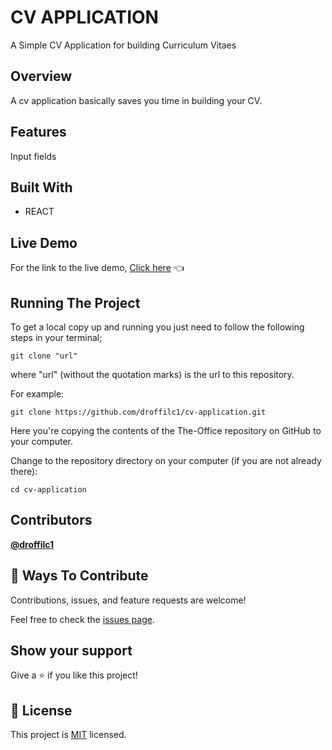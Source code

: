 # CV APPLICATION

A Simple CV Application for building Curriculum Vitaes

## Overview
A cv application basically saves you time in building your CV. 

## Features
Input fields

## Built With
* REACT

## Live Demo
For the link to the live demo, [Click here](https://droffilc1.github.io/cv-application/) :point_left:

## Running The Project
To get a local copy up and running you just need to follow the following steps in your terminal;
```
git clone "url"
```

where "url" (without the quotation marks) is the url to this repository.

For example:

```
git clone https://github.com/droffilc1/cv-application.git
```

Here you're copying the contents of the The-Office repository on GitHub to your computer.

Change to the repository directory on your computer (if you are not already there):

```
cd cv-application
```

## Contributors

**[@droffilc1][1]**

## 🤝 Ways To Contribute

Contributions, issues, and feature requests are welcome!

Feel free to check the [issues page](../../issues/).

## Show your support

Give a ⭐️ if you like this project!

## 📝 License

This project is [MIT](./MIT.md) licensed.

[1]:https://github.com/droffilc1
